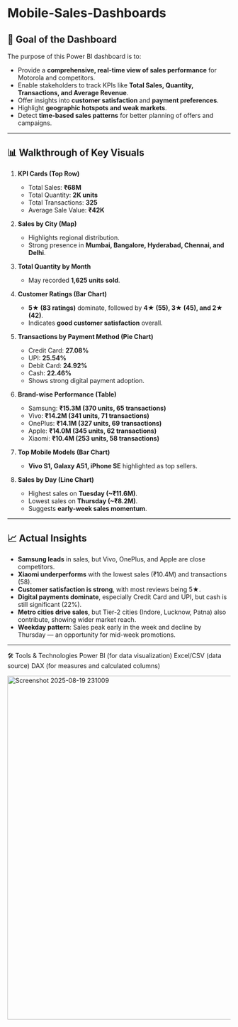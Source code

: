# Mobile-Sales-Dashboards
## 🎯 Goal of the Dashboard  
The purpose of this Power BI dashboard is to:  
- Provide a **comprehensive, real-time view of sales performance** for Motorola and competitors.  
- Enable stakeholders to track KPIs like **Total Sales, Quantity, Transactions, and Average Revenue**.  
- Offer insights into **customer satisfaction** and **payment preferences**.  
- Highlight **geographic hotspots and weak markets**.  
- Detect **time-based sales patterns** for better planning of offers and campaigns.  

---
## 📊 Walkthrough of Key Visuals  

1. **KPI Cards (Top Row)**  
   - Total Sales: **₹68M**  
   - Total Quantity: **2K units**  
   - Total Transactions: **325**  
   - Average Sale Value: **₹42K**  

2. **Sales by City (Map)**  
   - Highlights regional distribution.  
   - Strong presence in **Mumbai, Bangalore, Hyderabad, Chennai, and Delhi**.  

3. **Total Quantity by Month**  
   - May recorded **1,625 units sold**.  

4. **Customer Ratings (Bar Chart)**  
   - **5★ (83 ratings)** dominate, followed by **4★ (55), 3★ (45), and 2★ (42)**.  
   - Indicates **good customer satisfaction** overall.  

5. **Transactions by Payment Method (Pie Chart)**  
   - Credit Card: **27.08%**  
   - UPI: **25.54%**  
   - Debit Card: **24.92%**  
   - Cash: **22.46%**  
   - Shows strong digital payment adoption.  

6. **Brand-wise Performance (Table)**  
   - Samsung: **₹15.3M (370 units, 65 transactions)**  
   - Vivo: **₹14.2M (341 units, 71 transactions)**  
   - OnePlus: **₹14.1M (327 units, 69 transactions)**  
   - Apple: **₹14.0M (345 units, 62 transactions)**  
   - Xiaomi: **₹10.4M (253 units, 58 transactions)**  

7. **Top Mobile Models (Bar Chart)**  
   - **Vivo S1, Galaxy A51, iPhone SE** highlighted as top sellers.  

8. **Sales by Day (Line Chart)**  
   - Highest sales on **Tuesday (~₹11.6M)**.  
   - Lowest sales on **Thursday (~₹8.2M)**.  
   - Suggests **early-week sales momentum**.

---
## 📈 Actual Insights  

- **Samsung leads** in sales, but Vivo, OnePlus, and Apple are close competitors.  
- **Xiaomi underperforms** with the lowest sales (₹10.4M) and transactions (58).  
- **Customer satisfaction is strong**, with most reviews being 5★.  
- **Digital payments dominate**, especially Credit Card and UPI, but cash is still significant (22%).  
- **Metro cities drive sales**, but Tier-2 cities (Indore, Lucknow, Patna) also contribute, showing wider market reach.  
- **Weekday pattern**: Sales peak early in the week and decline by Thursday — an opportunity for mid-week promotions.  

---

🛠️ Tools & Technologies
Power BI (for data visualization)
Excel/CSV (data source)
DAX (for measures and calculated columns)



<img width="1375" height="774" alt="Screenshot 2025-08-19 231009" src="https://github.com/user-attachments/assets/1b3eb1e7-ad74-41f8-bd75-5f4eb3f79daa" />
